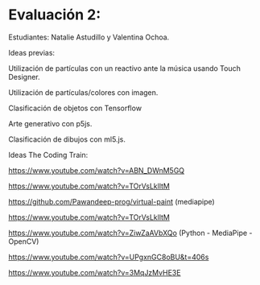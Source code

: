 # Evaluación 2: 

Estudiantes: Natalie Astudillo y Valentina Ochoa. 

Ideas previas:

Utilización de partículas con un reactivo ante la música usando Touch Designer.

Utilización de partículas/colores con imagen.

Clasificación de objetos con Tensorflow

Arte generativo con p5js. 

Clasificación de dibujos con ml5.js. 

Ideas The Coding Train: 

https://www.youtube.com/watch?v=ABN_DWnM5GQ

https://www.youtube.com/watch?v=TOrVsLklltM

https://github.com/Pawandeep-prog/virtual-paint (mediapipe)

https://www.youtube.com/watch?v=TOrVsLklltM

https://www.youtube.com/watch?v=ZiwZaAVbXQo (Python - MediaPipe - OpenCV)

https://www.youtube.com/watch?v=UPgxnGC8oBU&t=406s

https://www.youtube.com/watch?v=3MqJzMvHE3E
